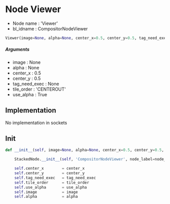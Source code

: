 # Node Viewer

- Node name : 'Viewer'
- bl_idname : CompositorNodeViewer


``` python
Viewer(image=None, alpha=None, center_x=0.5, center_y=0.5, tag_need_exec=None, tile_order='CENTEROUT', use_alpha=True, node_label=None, node_color=None)
```
##### Arguments

- image : None
- alpha : None
- center_x : 0.5
- center_y : 0.5
- tag_need_exec : None
- tile_order : 'CENTEROUT'
- use_alpha : True

## Implementation

No implementation in sockets

## Init

``` python
def __init__(self, image=None, alpha=None, center_x=0.5, center_y=0.5, tag_need_exec=None, tile_order='CENTEROUT', use_alpha=True, node_label=None, node_color=None):

    StackedNode.__init__(self, 'CompositorNodeViewer', node_label=node_label, node_color=node_color)

    self.center_x        = center_x
    self.center_y        = center_y
    self.tag_need_exec   = tag_need_exec
    self.tile_order      = tile_order
    self.use_alpha       = use_alpha
    self.image           = image
    self.alpha           = alpha
```
